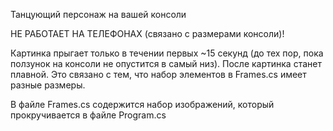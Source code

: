 Танцующий персонаж на вашей консоли

НЕ РАБОТАЕТ НА ТЕЛЕФОНАХ (связано с размерами консоли)!

Картинка прыгает только в течении первых ~15 секунд (до тех пор, пока ползунок на консоли не опустится в самый низ).
После картинка станет плавной.
Это связано с тем, что набор элементов в Frames.cs имеет разные размеры.

В файле Frames.cs содержится набор изображений, который прокручивается в файле Program.cs

